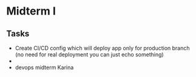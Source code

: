 # Midterm I

## Tasks

- Create CI/CD config which will deploy app only for production branch (no need for real deployment you can just echo something)
- 
- devops midterm Karina
